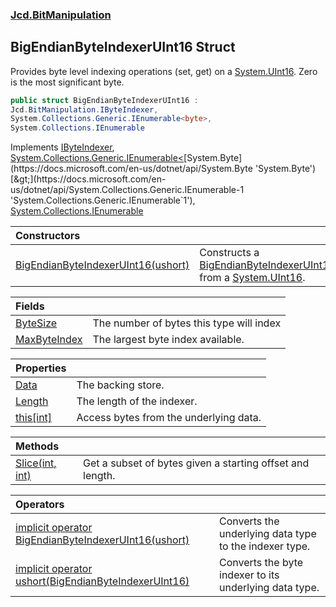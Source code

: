 ### [Jcd.BitManipulation](Jcd.BitManipulation.md 'Jcd.BitManipulation')

## BigEndianByteIndexerUInt16 Struct

Provides byte level indexing operations (set, get) on
a [System.UInt16](https://docs.microsoft.com/en-us/dotnet/api/System.UInt16 'System.UInt16'). Zero is the most
significant byte.

```csharp
public struct BigEndianByteIndexerUInt16 :
Jcd.BitManipulation.IByteIndexer,
System.Collections.Generic.IEnumerable<byte>,
System.Collections.IEnumerable
```

Implements [IByteIndexer](Jcd.BitManipulation.IByteIndexer.md 'Jcd.BitManipulation.IByteIndexer'), [System.Collections.Generic.IEnumerable&lt;](https://docs.microsoft.com/en-us/dotnet/api/System.Collections.Generic.IEnumerable-1 'System.Collections.Generic.IEnumerable`1')[System.Byte](https://docs.microsoft.com/en-us/dotnet/api/System.Byte 'System.Byte')[&gt;](https://docs.microsoft.com/en-us/dotnet/api/System.Collections.Generic.IEnumerable-1 'System.Collections.Generic.IEnumerable`1'), [System.Collections.IEnumerable](https://docs.microsoft.com/en-us/dotnet/api/System.Collections.IEnumerable 'System.Collections.IEnumerable')

| Constructors                                                                                                                                                                                                   |                                                                                                                                                                                                                                                  |
|:---------------------------------------------------------------------------------------------------------------------------------------------------------------------------------------------------------------|:-------------------------------------------------------------------------------------------------------------------------------------------------------------------------------------------------------------------------------------------------|
| [BigEndianByteIndexerUInt16(ushort)](Jcd.BitManipulation.BigEndianByteIndexerUInt16.BigEndianByteIndexerUInt16(ushort).md 'Jcd.BitManipulation.BigEndianByteIndexerUInt16.BigEndianByteIndexerUInt16(ushort)') | Constructs a [BigEndianByteIndexerUInt16](Jcd.BitManipulation.BigEndianByteIndexerUInt16.md 'Jcd.BitManipulation.BigEndianByteIndexerUInt16') from a [System.UInt16](https://docs.microsoft.com/en-us/dotnet/api/System.UInt16 'System.UInt16'). |

| Fields                                                                                                                                       |                                          |
|:---------------------------------------------------------------------------------------------------------------------------------------------|:-----------------------------------------|
| [ByteSize](Jcd.BitManipulation.BigEndianByteIndexerUInt16.ByteSize.md 'Jcd.BitManipulation.BigEndianByteIndexerUInt16.ByteSize')             | The number of bytes this type will index |
| [MaxByteIndex](Jcd.BitManipulation.BigEndianByteIndexerUInt16.MaxByteIndex.md 'Jcd.BitManipulation.BigEndianByteIndexerUInt16.MaxByteIndex') | The largest byte index available.        |

| Properties                                                                                                                          |                                        |
|:------------------------------------------------------------------------------------------------------------------------------------|:---------------------------------------|
| [Data](Jcd.BitManipulation.BigEndianByteIndexerUInt16.Data.md 'Jcd.BitManipulation.BigEndianByteIndexerUInt16.Data')                | The backing store.                     |
| [Length](Jcd.BitManipulation.BigEndianByteIndexerUInt16.Length.md 'Jcd.BitManipulation.BigEndianByteIndexerUInt16.Length')          | The length of the indexer.             |
| [this[int]](Jcd.BitManipulation.BigEndianByteIndexerUInt16.this[int].md 'Jcd.BitManipulation.BigEndianByteIndexerUInt16.this[int]') | Access bytes from the underlying data. |

| Methods                                                                                                                                              |                                                           |
|:-----------------------------------------------------------------------------------------------------------------------------------------------------|:----------------------------------------------------------|
| [Slice(int, int)](Jcd.BitManipulation.BigEndianByteIndexerUInt16.Slice(int,int).md 'Jcd.BitManipulation.BigEndianByteIndexerUInt16.Slice(int, int)') | Get a subset of bytes given a starting offset and length. |

| Operators                                                                                                                                                                                                                                                                                       |                                                        |
|:------------------------------------------------------------------------------------------------------------------------------------------------------------------------------------------------------------------------------------------------------------------------------------------------|:-------------------------------------------------------|
| [implicit operator BigEndianByteIndexerUInt16(ushort)](Jcd.BitManipulation.BigEndianByteIndexerUInt16.op_ImplicitJcd.BitManipulation.BigEndianByteIndexerUInt16(ushort).md 'Jcd.BitManipulation.BigEndianByteIndexerUInt16.op_Implicit Jcd.BitManipulation.BigEndianByteIndexerUInt16(ushort)') | Converts the underlying data type to the indexer type. |
| [implicit operator ushort(BigEndianByteIndexerUInt16)](Jcd.BitManipulation.BigEndianByteIndexerUInt16.op_Implicitushort(Jcd.BitManipulation.BigEndianByteIndexerUInt16).md 'Jcd.BitManipulation.BigEndianByteIndexerUInt16.op_Implicit ushort(Jcd.BitManipulation.BigEndianByteIndexerUInt16)') | Converts the byte indexer to its underlying data type. |
